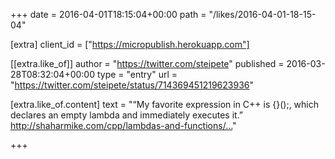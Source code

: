 +++
date = 2016-04-01T18:15:04+00:00
path = "/likes/2016-04-01-18-15-04"

[extra]
client_id = ["https://micropublish.herokuapp.com"]

[[extra.like_of]]
author = "https://twitter.com/steipete"
published = 2016-03-28T08:32:04+00:00
type = "entry"
url = "https://twitter.com/steipete/status/714369451219623936"

[extra.like_of.content]
text = "“My favorite expression in C++ is [](){}();, which declares an empty lambda and immediately executes it.” http://shaharmike.com/cpp/lambdas-and-functions/…"

+++

